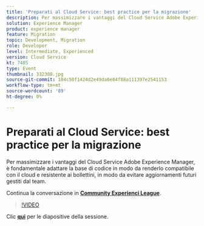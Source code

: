 ```yaml
---
title: 'Preparati al Cloud Service: best practice per la migrazione'
description: Per massimizzare i vantaggi del Cloud Service Adobe Experience Manager, è fondamentale adattare la base di codice in modo da renderlo compatibile con il cloud e resistente ai bollettini, in modo da evitare aggiornamenti futuri gestiti dal team.
solution: Experience Manager
product: experience manager
feature: Migration
topic: Development, Migration
role: Developer
level: Intermediate, Experienced
version: Cloud Service
kt: 7405
type: Event
thumbnail: 332308.jpg
source-git-commit: 184c50f1424d2e49da6e84f88a111397e2541153
workflow-type: tm+mt
source-wordcount: '89'
ht-degree: 0%

---
```



# Preparati al Cloud Service: best practice per la migrazione

Per massimizzare i vantaggi del Cloud Service Adobe Experience Manager, è fondamentale adattare la base di codice in modo da renderlo compatibile con il cloud e resistente ai bollettini, in modo da evitare aggiornamenti futuri gestiti dal team.

Continua la conversazione in **[Community Experienci League](http://adobe.ly/36Yd3v6)**.

>[!VIDEO](https://video.tv.adobe.com/v/332308/?quality=12&learn=on&hidetitle=true)

Clic **[qui](/help/adobe-developers-live/assets/get-ready-aem-cloud.pdf)** per le diapositive della sessione.
